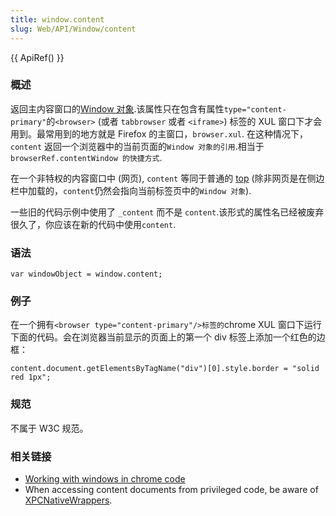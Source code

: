 ```yaml
---
title: window.content
slug: Web/API/Window/content
---
```


{{ ApiRef() }}

### 概述

返回主内容窗口的[Window 对象](zh-CN/DOM/window).该属性只在包含有属性`type="content-primary"`的`<browser>` (或者 `tabbrowser` 或者 `<iframe>`) 标签的 XUL 窗口下才会用到。最常用到的地方就是 Firefox 的主窗口，`browser.xul`. 在这种情况下，`content` 返回一个浏览器中的当前页面的`Window 对象的引用`.相当于`browserRef.contentWindow 的快捷方式`.

在一个非特权的内容窗口中 (网页), `content` 等同于普通的 [top](zh-CN/DOM/window.top) (除非网页是在侧边栏中加载的，`content`仍然会指向当前标签页中的`Window 对象`).

一些旧的代码示例中使用了 `_content` 而不是 `content`.该形式的属性名已经被废弃很久了，你应该在新的代码中使用`content`.

### 语法

```plain
var windowObject = window.content;
```

### 例子

在一个拥有`<browser type="content-primary"/>标签的`chrome XUL 窗口下运行下面的代码。会在浏览器当前显示的页面上的第一个 div 标签上添加一个红色的边框：

```plain
content.document.getElementsByTagName("div")[0].style.border = "solid red 1px";
```

### 规范

不属于 W3C 规范。

### 相关链接

- [Working with windows in chrome code](zh-CN/Working_with_windows_in_chrome_code)
- When accessing content documents from privileged code, be aware of [XPCNativeWrappers](zh-CN/XPCNativeWrapper).
